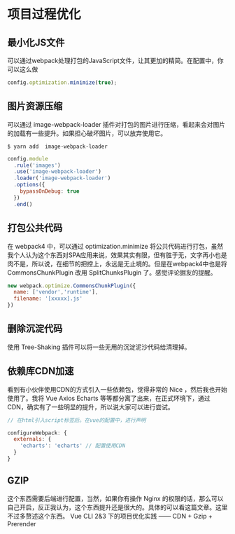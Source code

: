 # 项目过程优化

## 最小化JS文件

可以通过webpack处理打包的JavaScript文件，让其更加的精简。在配置中，你可以这么做

```js
config.optimization.minimize(true);
```

## 图片资源压缩

可以通过 image-webpack-loader 插件对打包的图片进行压缩，看起来会对图片的加载有一些提升。如果担心破坏图片，可以放弃使用它。

```shell
$ yarn add  image-webpack-loader
```

```js
config.module
  .rule('images')
  .use('image-webpack-loader')
  .loader('image-webpack-loader')
  .options({
    bypassOnDebug: true
  })
  .end()
```

## 打包公共代码

在 webpack4 中，可以通过 optimization.minimize 将公共代码进行打包，虽然我个人认为这个东西对SPA应用来说，效果其实有限，但有胜于无，文字再小也是肉不是，所以说，在细节的把控上，永远是无止境的。但是在webpack4中也是将CommonsChunkPlugin 改用 SplitChunksPlugin 了。感觉评论掘友的提醒。

```js
new webpack.optimize.CommonsChunkPlugin({
  name: ['vendor','runtime'],
  filename: '[xxxxx].js'
})
```

## 删除沉淀代码

使用 Tree-Shaking 插件可以将一些无用的沉淀泥沙代码给清理掉。

## 依赖库CDN加速

看到有小伙伴使用CDN的方式引入一些依赖包，觉得非常的 Nice ，然后我也开始使用了。我将 Vue Axios Echarts 等等都分离了出来，在正式环境下，通过CDN，确实有了一些明显的提升，所以说大家可以进行尝试。

```js
// 在html引入script标签后。在vue的配置中，进行声明

configureWebpack: {
  externals: {
    'echarts': 'echarts' // 配置使用CDN
  }
}
```

## GZIP

这个东西需要后端进行配置，当然，如果你有操作 Nginx 的权限的话，那么可以自己开启，反正我认为，这个东西提升还是很大的。具体的可以看这篇文章。这里不过多赘述这个东西。
Vue CLI 2&3 下的项目优化实践 —— CDN + Gzip + Prerender
